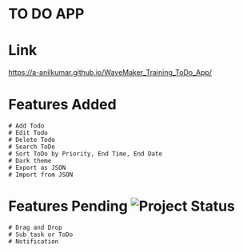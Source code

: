 # TO DO APP

# Link 
https://a-anilkumar.github.io/WaveMaker_Training_ToDo_App/


# Features Added 

    # Add Todo
    # Edit Todo
    # Delete Todo
    # Search ToDo
    # Sort ToDo by Priority, End Time, End Date
    # Dark theme
    # Export as JSON
    # Import from JSON

# Features Pending  ![Project Status](https://img.shields.io/badge/Status-Ongoing-brightgreen)

    # Drag and Drop
    # Sub task or ToDo
    # Notification